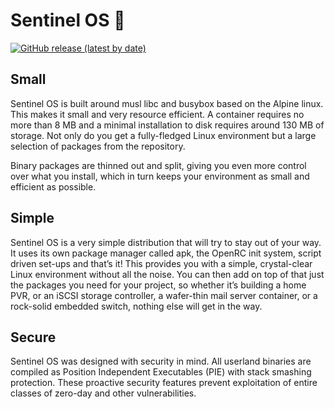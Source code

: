 # Sentinel OS 👋

[![GitHub release (latest by date)](https://img.shields.io/github/v/release/sentinelos/pkgs)](https://github.com/sentinelos/pkgs/releases)

## Small

Sentinel OS is built around musl libc and busybox based on the Alpine linux. This makes it small and very resource efficient. A container requires no more than 8 MB and a minimal installation to disk requires around 130 MB of storage. Not only do you get a fully-fledged Linux environment but a large selection of packages from the repository.

Binary packages are thinned out and split, giving you even more control over what you install, which in turn keeps your environment as small and efficient as possible.

## Simple

Sentinel OS is a very simple distribution that will try to stay out of your way. It uses its own package manager called apk, the OpenRC init system, script driven set-ups and that’s it! This provides you with a simple, crystal-clear Linux environment without all the noise. You can then add on top of that just the packages you need for your project, so whether it’s building a home PVR, or an iSCSI storage controller, a wafer-thin mail server container, or a rock-solid embedded switch, nothing else will get in the way.

## Secure

Sentinel OS was designed with security in mind. All userland binaries are compiled as Position Independent Executables (PIE) with stack smashing protection. These proactive security features prevent exploitation of entire classes of zero-day and other vulnerabilities.
